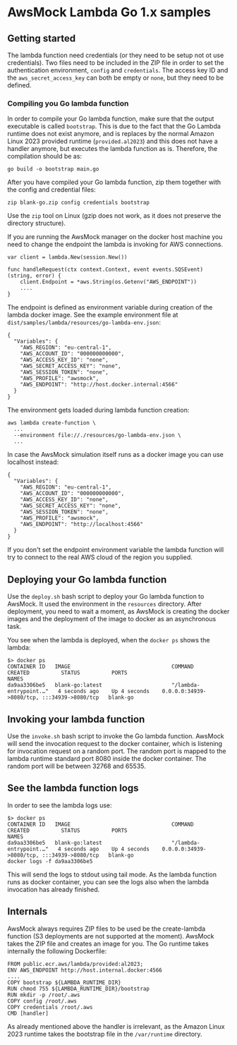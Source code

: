 # AwsMock Lambda Go 1.x samples

## Getting started

The lambda function need credentials (or they need to be setup not ot use credentials). Two files need to be included in
the ZIP file in order to set the authentication environment, ```config``` and ```credentials```. The access key ID and
the ```aws_secret_access_key``` can both be empty or ```none```, but they need to be defined.

### Compiling you Go lambda function

In order to compile your Go lambda function, make sure that the output executable is called ```bootstrap```. This is due
to the fact that the Go Lambda runtime does not exist anymore, and is replaces by the normal Amazon Linux 2023 provided
runtime (```provided.al2023```) and this does not have a handler anymore, but executes the lambda function as is.
Therefore, the compilation should be as:

```
go build -o bootstrap main.go
```

After you have compiled your Go lambda function, zip them together with the config and credential files:

```
zip blank-go.zip config credentials bootstrap
```

Use the ```zip``` tool on Linux (gzip does not work, as it does not preserve the directory structure).

If you are running the AwsMock manager on the docker host machine you need to change the endpoint the lambda is invoking
for AWS connections.

```
var client = lambda.New(session.New())

func handleRequest(ctx context.Context, event events.SQSEvent) (string, error) {
    client.Endpoint = *aws.String(os.Getenv("AWS_ENDPOINT"))
    ....
}
```

The endpoint is defined as environment variable during creation of the lambda docker image. See the example environment
file at ```dist/samples/lambda/resources/go-lambda-env.json```:

```
{
  "Variables": {
    "AWS_REGION": "eu-central-1",
    "AWS_ACCOUNT_ID": "000000000000",
    "AWS_ACCESS_KEY_ID": "none",
    "AWS_SECRET_ACCESS_KEY": "none",
    "AWS_SESSION_TOKEN": "none",
    "AWS_PROFILE": "awsmock",
    "AWS_ENDPOINT": "http://host.docker.internal:4566"
  }
}
```

The environment gets loaded during lambda function creation:

```
aws lambda create-function \
  ...
  --environment file://./resources/go-lambda-env.json \
  ...
```

In case the AwsMock simulation itself runs as a docker image you can use localhost instead:

```
{
  "Variables": {
    "AWS_REGION": "eu-central-1",
    "AWS_ACCOUNT_ID": "000000000000",
    "AWS_ACCESS_KEY_ID": "none",
    "AWS_SECRET_ACCESS_KEY": "none",
    "AWS_SESSION_TOKEN": "none",
    "AWS_PROFILE": "awsmock",
    "AWS_ENDPOINT": "http://localhost:4566"
  }
}
```

If you don't set the endpoint environment variable the lambda function will try to connect to the real AWS cloud of the
region you supplied.

## Deploying your Go lambda function

Use the ```deploy.sh``` bash script to deploy your Go lambda function to AwsMock. It used the environment in
the ```resources``` directory. After deployment, you need to wait a moment, as AwsMock is creating the docker images and
the deployment of the image to docker as an asynchronous task.

You see when the lambda is deployed, when the ```docker ps``` shows the lambda:

```
$> docker ps
CONTAINER ID   IMAGE                                COMMAND                  CREATED          STATUS          PORTS                                         NAMES
da9aa3306be5   blank-go:latest                      "/lambda-entrypoint.…"   4 seconds ago    Up 4 seconds    0.0.0.0:34939->8080/tcp, :::34939->8080/tcp   blank-go
```

## Invoking your lambda function

Use the ```invoke.sh``` bash script to invoke the Go lambda function. AwsMock will send the invocation request to the
docker container, which is listening for invocation request on a random port. The random port is mapped to the lambda
runtime standard port 8080 inside the docker container. The random port will be between 32768 and 65535.

## See the lambda function logs

In order to see the lambda logs use:

```
$> docker ps
CONTAINER ID   IMAGE                                COMMAND                  CREATED          STATUS          PORTS                                         NAMES
da9aa3306be5   blank-go:latest                      "/lambda-entrypoint.…"   4 seconds ago    Up 4 seconds    0.0.0.0:34939->8080/tcp, :::34939->8080/tcp   blank-go
docker logs -f da9aa3306be5
```

This will send the logs to stdout using tail mode. As the lambda function runs as docker container, you can see the logs
also when the lambda invocation has already finished.

## Internals

AwsMock always requires ZIP files to be used be the create-lambda function (S3 deployments are not supported at the
moment). AwsMock takes the ZIP file and creates an image for you. The Go runtime takes internally the following
Dockerfile:

```
FROM public.ecr.aws/lambda/provided:al2023;
ENV AWS_ENDPOINT http://host.internal.docker:4566
....
COPY bootstrap ${LAMBDA_RUNTIME_DIR}
RUN chmod 755 ${LAMBDA_RUNTIME_DIR}/bootstrap
RUN mkdir -p /root/.aws
COPY config /root/.aws
COPY credentials /root/.aws
CMD [handler]
```

As already mentioned above the handler is irrelevant, as the Amazon Linux 2023 runtime takes the bootstrap file in the
```/var/runtime``` directory.